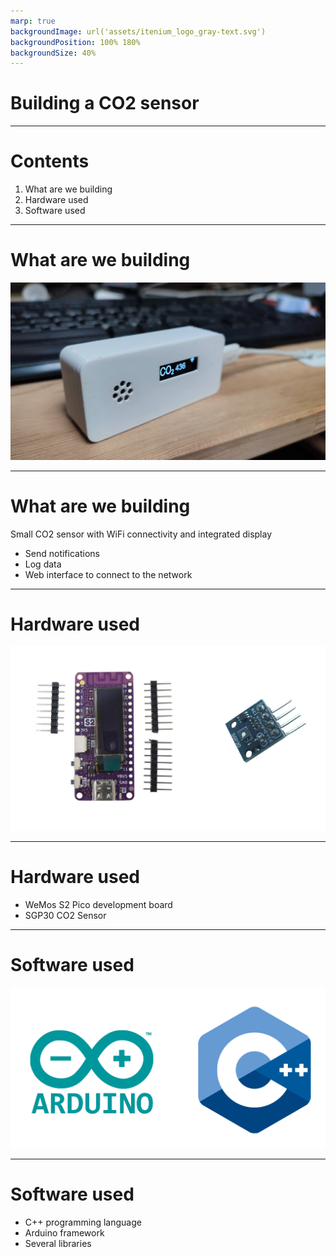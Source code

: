 ```yaml
---
marp: true
backgroundImage: url('assets/itenium_logo_gray-text.svg')
backgroundPosition: 100% 180%
backgroundSize: 40%
---
```


<!--
theme: gaia
-->

<!-- _class: lead -->

# Building a CO2 sensor

---

# Contents

1. What are we building
2. Hardware used
3. Software used

---

# What are we building

![width:600px](/assets/co2-meter.jpeg "Photo")

---

# What are we building

Small CO2 sensor with WiFi connectivity and integrated display

- Send notifications
- Log data
- Web interface to connect to the network

---

# Hardware used

![width:600px](/assets/s2-pico-sgp30.png "Photo")

---

# Hardware used

- WeMos S2 Pico development board
- SGP30 CO2 Sensor

---

# Software used

![width:600px](/assets/software-used.png "Photo")

---

# Software used

- C++ programming language
- Arduino framework
- Several libraries
